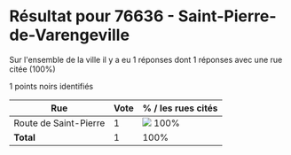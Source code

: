 # Résultat pour 76636 - Saint-Pierre-de-Varengeville

Sur l'ensemble de la ville il y a eu 1 réponses dont 1 réponses avec une rue citée (100%)

1 points noirs identifiés

| Rue | Vote | % / les rues cités|
|-----|------|-------------------|
| Route de Saint-Pierre | 1 | <img src="../../img/bar_100.gif" />&nbsp;100%|
| **Total** | 1 | 100%|
